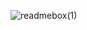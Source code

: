 ![readmebox(1)](https://github.com/Arufaki/arufaki/assets/94790954/fc463b25-87fe-422d-a25b-646941259795)
